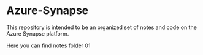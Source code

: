 # Azure-Synapse
This repository is intended to be an organized set of notes and code on the Azure Synapse platform.

[Here](https://github.com/yougnoli/Azure-Synapse/tree/main/01) you can find notes folder 01 
